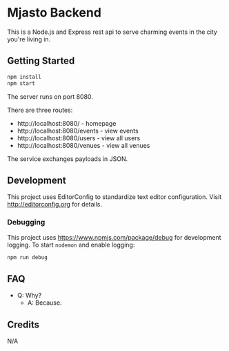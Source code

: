 # Mjasto Backend

This is a Node.js and Express rest api to serve charming events in the city you're living in.

## Getting Started

```bash
npm install
npm start
```

The server runs on port 8080.

There are three routes:

- http://localhost:8080/ - homepage
- http://localhost:8080/events - view events
- http://localhost:8080/users - view all users
- http://localhost:8080/venues - view all venues

The service exchanges payloads in JSON.

## Development

This project uses EditorConfig to standardize text editor configuration.
Visit http://editorconfig.org for details.

### Debugging

This project uses https://www.npmjs.com/package/debug for development logging. To start `nodemon` and enable logging:

```bash
npm run debug
```

## FAQ

- Q: Why?
  - A: Because.

## Credits

N/A
